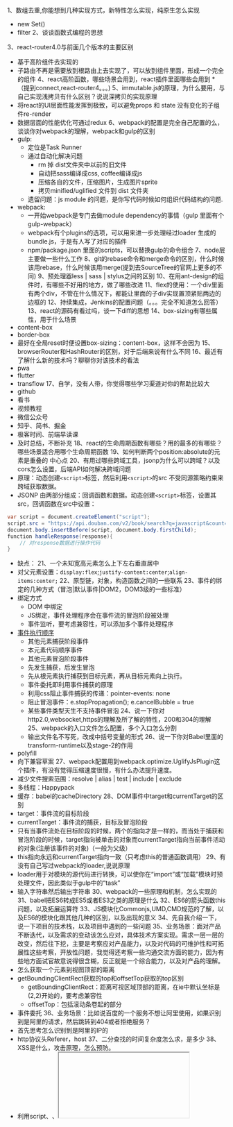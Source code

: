 1、数组去重,你能想到几种实现方式，新特性怎么实现，纯原生怎么实现
* new Set()
* filter
2、谈谈函数式编程的思想

3、react-router4.0与前面几个版本的主要区别
* 基于高阶组件去实现的
* 子路由不再是需要放到根路由上去实现了，可以放到组件里面，形成一个完全的组件
4、react高阶函数，哪些场景会用到，react插件里面哪些会用到
*（提到connect,react-router4。。。)
5、immutable.js的原理，为什么要用，与自己实现浅拷贝有什么区别？说说深拷贝的实现原理
* 将react的UI层面性能发挥到极致，可以避免props 和 state 没有变化的子组件re-render
* 数据层面的性能优化可通过redux
6、webpack的配置是完全自己配置的么，谈谈你对webpack的理解，webpack和gulp的区别
* gulp:
	* 定位是Task Runner
	* 通过自动化解决问题
		* rm 掉 dist文件夹中以前的旧文件
		* 自动把sass编译成css, coffee编译成js
		* 压缩各自的文件，压缩图片，生成图片sprite
		* 拷贝minified/uglified 文件到 dist 文件夹
	* 遗留问题：js module 的问题，是你写代码时候如何组织代码结构的问题.
* webpack:
	* 一开始webpack是专门去做module dependency的事情（gulp 里面有个 gulp-webpack）
	* webpack有个plugins的选项，可以用来进一步处理经过loader 生成的bundle.js，于是有人写了对应的插件
	* npm/package.json 里面的scripts，可以替换gulp的命令组合
7、node层主要做一些什么工作
8、git的rebase命令和merge命令的区别，什么时候该用rebase，什么时候该用merge(提到去SourceTree的官网上更多的不同)
9、预处理器less | sass | stylus之间的区别
10、在用ant-design的组件时，有哪些不好用的地方，做了哪些改进
11、flex的使用：一个div里面有两个div，不管在什么情况下，都能让里面的子div实现置顶紧贴两边的边框的
12、持续集成，Jenkins的配置问题（。。。完全不知道怎么回答）
13、react的源码有看过吗，谈一下diff的思想
14、box-sizing有哪些属性，用于什么场景
* content-box
* border-box
* 最好在全局reset时便设置box-sizing：content-box，这样不会因为
15、browserRouter和HashRouter的区别，对于后端来说有什么不同
16、最近有了解什么新的技术吗？聊聊你对该技术的看法
* pwa 
* flutter
* transflow
17、自学，没有人带，你觉得哪些学习渠道对你的帮助比较大
* github
* 看书
* 视频教程
* 微信公众号
* 知乎、简书、掘金
* 极客时间、前端早读课
* 及时总结，不断补充
18、react的生命周期函数有哪些？用的最多的有哪些？哪些场景适合用哪个生命周期函数
19、如何判断两个position:absolute的元素是重叠的
中心点
20、有用过哪些跨域工具，jsonp为什么可以跨域？以及cors怎么设置，后端API如何解决跨域问题
* 原理：动态创建`<script>`标签，然后利用`<script>`的src 不受同源策略约束来跨域获取数据。
* JSONP 由两部分组成：回调函数和数据。动态创建`<script>`标签，设置其src，回调函数在src中设置：
```java
var script = document.createElement("script");
script.src = "https://api.douban.com/v2/book/search?q=javascript&count=1&callback=handleResponse";
document.body.insertBefore(script, document.body.firstChild);
function handleResponse(response){
    // 对response数据进行操作代码
}
```
* 缺点：
21、一个未知宽高元素怎么上下左右垂直居中
* 对父元素设置：`display:flex`;`justify-content:center`;`align-items:center;`
22、原型链，对象，构造函数之间的一些联系
23、事件的绑定的几种方式（冒泡|默认事件|DOM2，DOM3级的一些标准）
* 绑定方式
	* DOM 中绑定
	* JS绑定，事件处理程序会在事件流的冒泡阶段被处理
	* 事件监听，要考虑兼容性，可以添加多个事件处理程序
* [事件执行顺序](https://www.cnblogs.com/greatluoluo/p/5882508.html)
	* 其他元素捕获阶段事件
	* 本元素代码顺序事件
	* 其他元素冒泡阶段事件
	* 先发生捕获，后发生冒泡
	* 先从根元素执行捕获到目标元素，再从目标元素向上执行。
	* 事件委托即利用事件捕获的原理
	* 利用css阻止事件捕获的传递：pointer-events: none
	* 阻止冒泡事件：e.stopPropagation(); e.cancelBubble = true
	* 某些事件类型天生不支持事件冒泡
24、说一下你对http2.0,websocket,https的理解及所了解的特性，200和304的理解
25、webpack的入口文件怎么配置，多个入口怎么分割
	* 输出文件名不写死，改成中括号变量的形式
26、说一下你对Babel里面的transform-runtime以及stage-2的作用
* polyfill
* 向下兼容草案
27、webpack配置用到webpack.optimize.UglifyJsPlugin这个插件，有没有觉得压缩速度很慢，有什么办法提升速度。
* 减少文件搜索范围：resolve | alias | test | include | exclude 
* 多线程：Happypack
* 缓存：babel的cacheDirectory
28、DOM事件中target和currentTarget的区别
* target：事件流的目标阶段
* currentTarget：事件流的捕获，目标及冒泡阶段
* 只有当事件流处在目标阶段的时候，两个的指向才是一样的，而当处于捕获和冒泡阶段的时候，target指向被单击的对象而currentTarget指向当前事件活动的对象(注册该事件的对象)（一般为父级）
* this指向永远和currentTarget指向一致（只考虑this的普通函数调用）
29、有没有自己写过webpack的loader,说说原理
* loader用于对模块的源代码进行转换，可以使你在“import”或“加载”模块时预处理文件，因此类似于gulp中的“task”
* 输入字符串然后输出字符串
30、webpack的一些原理和机制，怎么实现的
31、babel把ES6转成ES5或者ES3之类的原理是什么
32、ES6的箭头函数this问题，以及拓展运算符
33、JS模块化Commonjs,UMD,CMD规范的了解，以及ES6的模块化跟其他几种的区别，以及出现的意义
34、先自我介绍一下，说一下项目的技术栈，以及项目中遇到的一些问题
35、业务场景：面对产品不断迭代，以及需求的变动该怎么应对，具体技术方案实现。需求一层一层的改变，然后往下挖，主要是考察应对产品能力，以及对代码的可维护性和可拓展性这些考察，开放性问题，我觉得还考察一些沟通交流方面的能力，因为有些地方面试官故意说得很含糊，反正就是一个综合能力，以及对产品的理解。
* 怎么获取一个元素到视图顶部的距离
* getBoundingClientRect获取的top和offsetTop获取的top区别
	* getBoundingClientRect：距离可视区域顶部的距离，在ie中默认坐标是(2,2)开始的，要考虑兼容性
	* offsetTop：包括滚动条卷起的部分
* 事件委托
36、业务场景：比如说百度的一个服务不想让阿里使用，如果识别到是阿里的请求，然后跳转到404或者拒绝服务？
* 首先思考怎么识别到是阿里的IP的
* http协议头Referer，host
37、二分查找的时间复杂度怎么求，是多少
38、XSS是什么，攻击原理，怎么预防。
* 利用script、<IMG>、<IFRAME>等各种方式使得用户浏览这个页面时，触发对被攻击站点的http请求
* 内部攻击：WEB程序没有对用户输入作充分的检查和过滤
* 外部攻击：自己构造一个跨站网页放在自己的服务器上，然后结合其他技术，如社会工程学等，欺骗目标服务器的管理员打开。威胁相对较低，至少ajax要发起跨站调用是非常困难的
* 
39、线性顺序存储结构和链式存储结构有什么区别？以及优缺点
40、怎么实现草稿，多终端同步，以及冲突问题？
类比git的处理方式
41、什么是闭包？闭包有什么缺点

42、react的性能优化？用过的性能优化工具
43、bind的pollyfill实现
44、setTimeout | Promise的实现
45、react16.3移除了哪些新的周期函数，新增了哪些周期函数
46、this的指向问题
47、









